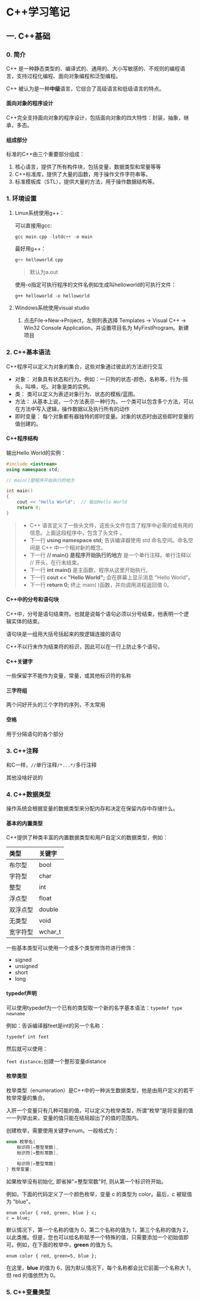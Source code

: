 # C++学习笔记

## 一. C++基础

### 0. 简介

C++ 是一种静态类型的、编译式的、通用的、大小写敏感的、不规则的编程语言，支持过程化编程、面向对象编程和泛型编程。

C++ 被认为是一种**中级**语言，它综合了高级语言和低级语言的特点。

#### 面向对象的程序设计

C++完全支持面向对象的程序设计，包括面向对象的四大特性：封装，抽象，继承，多态。

#### 组成部分

标准的C++由三个重要部分组成：

1. 核心语言，提供了所有构件块，包括变量，数据类型和常量等等
2. C++标准库，提供了大量的函数，用于操作文件字符串等。
3. 标准模板库（STL），提供大量的方法，用于操作数据结构等。

### 1. 环境设置

1. Linux系统使用g++：

   可以直接用gcc:

   ```C
   gcc main.cpp -lstdc++ -o main
   ```

   最好用g++：

   ```C
   g++ helloworld.cpp
   ```

   > 默认为a.out

   使用-o指定可执行程序的文件名例如生成叫helloworld的可执行文件：

   ```
   g++ helloworld -o helloworld
   ```

   

   

2. Windows系统使用visual studio
   1. 点击File->New->Project，左侧列表选择 Templates -> Visual C++ -> Win32 Console Application，并设置项目名为 MyFirstProgram。新建项目



### 2. C++基本语法

C++程序可以定义为对象的集合，这些对象通过彼此的方法进行交互

- 对象： 对象具有状态和行为。例如：一只狗的状态-颜色，名称等，行为-摇头，叫唤，吃。对象是类的实例。
- 类： 类可以定义为表述对象行为、状态的模板/蓝图。
- 方法： 从基本上说，一个方法表示一种行为。一个类可以包含多个方法，可以在方法中写入逻辑，操作数据以及执行所有的动作
- 即时变量： 每个对象都有器独特的即时变量。对象的状态时由这些即时变量的值创建的。

#### C++程序结构

输出Hello World的实例：

```C++
#include <iostream>
using namespace std;

// main()是程序开始执行的地方

int main()
{
    cout << "Hello World";  // 输出Hello World
    return 0;
}
```

> - C++ 语言定义了一些头文件，这些头文件包含了程序中必需的或有用的信息。上面这段程序中，包含了头文件 **<iostream>**。
> - 下一行 **using namespace std;** 告诉编译器使用 std 命名空间。命名空间是 C++ 中一个相对新的概念。
> - 下一行 **// main() 是程序开始执行的地方** 是一个单行注释。单行注释以 // 开头，在行末结束。
> - 下一行 **int main()** 是主函数，程序从这里开始执行。
> - 下一行 **cout << "Hello World";** 会在屏幕上显示消息 "Hello World"。
> - 下一行 **return 0;** 终止 main( )函数，并向调用进程返回值 0。



#### C++中的分号和语句块

C++中，分号是语句结束符。也就是说每个语句必须以分号结束，他表明一个逻辑实体的结束。

语句块是一组用大括号括起来的按逻辑连接的语句

C++不以行末作为结束符的标识，因此可以在一行上防止多个语句，

#### C++关键字

一些保留字不能作为变量，常量，或其他标识符的名称

#### 三字符组

两个问好开头的三个字符的序列，不太常用

#### 空格

用于分隔语句的各个部分

### 3. C++注释

和C一样，`//`单行注释`/*...*/`多行注释

其他没啥好说的

### 4. C++数据类型

操作系统会根据变量的数据类型来分配内存和决定在保留内存中存储什么。

#### 基本的内置类型

C++提供了种类丰富的内置数据类型和用户自定义的数据类型，例如：

| 类型     | 关键字  |
| :------- | :------ |
| 布尔型   | bool    |
| 字符型   | char    |
| 整型     | int     |
| 浮点型   | float   |
| 双浮点型 | double  |
| 无类型   | void    |
| 宽字符型 | wchar_t |



一些基本类型可以使用一个或多个类型修饰符进行修饰：

- signed 
- unsigned 
- short 
- long

#### typedef声明

可以使用typedef为一个已有的类型取一个新的名字基本语法：`typedef type newname`

例如：告诉编译器feet是int的另一个名称：

`typedef int feet`

然后就可以使用：

`feet distance;`创建一个整形变量distance

#### 枚举类型

枚举类型（enumeration）是C++中的一种派生数据类型，他是由用户定义的若干枚举常量的集合。

入肝一个变量只有几种可能的值，可以定义为枚举类型，所谓“枚举”是将变量的值一一列举出来，变量的值只能在结局超出了的值的范围内。

创建枚举，需要使用关键字enum。一般格式为：

```C++
enum 枚举名{
    标识符[=整型常数],
    标识符[=整形常数],
    ...
    标识符[=整型常数]
} 枚举变量;
```

如果枚举没有初始化, 即省掉"=整型常数"时, 则从第一个标识符开始。

例如，下面的代码定义了一个颜色枚举，变量 c 的类型为 color。最后，c 被赋值为 "blue"。

```
enum color { red, green, blue } c;
c = blue;
```

默认情况下，第一个名称的值为 0，第二个名称的值为 1，第三个名称的值为 2，以此类推。但是，您也可以给名称赋予一个特殊的值，只需要添加一个初始值即可。例如，在下面的枚举中，**green** 的值为 5。

```
enum color { red, green=5, blue };
```

在这里，**blue** 的值为 6，因为默认情况下，每个名称都会比它前面一个名称大 1，但 red 的值依然为 0。

### 5. C++变量类型

